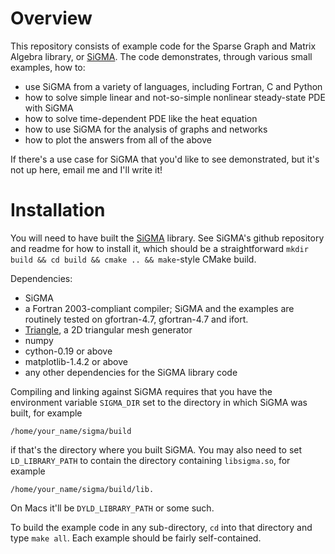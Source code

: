 
Overview
========

This repository consists of example code for the Sparse Graph and Matrix Algebra library, or [SiGMA](http://github.com/danshapero/sigma). The code demonstrates, through various small examples, how to:

* use SiGMA from a variety of languages, including Fortran, C and Python
* how to solve simple linear and not-so-simple nonlinear steady-state PDE with SiGMA
* how to solve time-dependent PDE like the heat equation
* how to use SiGMA for the analysis of graphs and networks
* how to plot the answers from all of the above

If there's a use case for SiGMA that you'd like to see demonstrated, but it's not up here, email me and I'll write it!


Installation
============

You will need to have built the [SiGMA](http://github.com/danshapero/sigma) library. See SiGMA's github repository and readme for how to install it, which should be a straightforward `mkdir build && cd build && cmake .. && make`-style CMake build.

Dependencies:
* SiGMA
* a Fortran 2003-compliant compiler; SiGMA and the examples are routinely tested on gfortran-4.7, gfortran-4.7 and ifort.
* [Triangle](http://www.cs.cmu.edu/~quake/triangle.html), a 2D triangular mesh generator
* numpy
* cython-0.19 or above
* matplotlib-1.4.2 or above
* any other dependencies for the SiGMA library code

Compiling and linking against SiGMA requires that you have the environment variable `SIGMA_DIR` set to the directory in which SiGMA was built, for example

    /home/your_name/sigma/build

if that's the directory where you built SiGMA. You may also need to set `LD_LIBRARY_PATH` to contain the directory containing `libsigma.so`, for example

    /home/your_name/sigma/build/lib.

On Macs it'll be `DYLD_LIBRARY_PATH` or some such.

To build the example code in any sub-directory, `cd` into that directory and type `make all`. Each example should be fairly self-contained.

